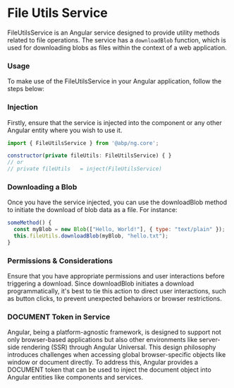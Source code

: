 # File Utils Service
FileUtilsService is an Angular service designed to provide utility methods related to file operations. The service has a `downloadBlob` function, which is used for downloading blobs as files within the context of a web application.

### Usage

To make use of the FileUtilsService in your Angular application, follow the steps below:

### Injection
Firstly, ensure that the service is injected into the component or any other Angular entity where you wish to use it.

```js
import { FileUtilsService } from '@abp/ng.core';

constructor(private fileUtils: FileUtilsService) { }
// or
// private fileUtils   = inject(FileUtilsService)
```

### Downloading a Blob

Once you have the service injected, you can use the downloadBlob method to initiate the download of blob data as a file. For instance:

```js
someMethod() {
  const myBlob = new Blob(["Hello, World!"], { type: "text/plain" });
  this.fileUtils.downloadBlob(myBlob, "hello.txt");
}
```

### Permissions & Considerations

Ensure that you have appropriate permissions and user interactions before triggering a download. Since downloadBlob initiates a download programmatically, it's best to tie this action to direct user interactions, such as button clicks, to prevent unexpected behaviors or browser restrictions.


### DOCUMENT Token in Service

Angular, being a platform-agnostic framework, is designed to support not only browser-based applications but also other environments like server-side rendering (SSR) through Angular Universal. This design philosophy introduces challenges when accessing global browser-specific objects like window or document directly. To address this, Angular provides a DOCUMENT token that can be used to inject the document object into Angular entities like components and services.
